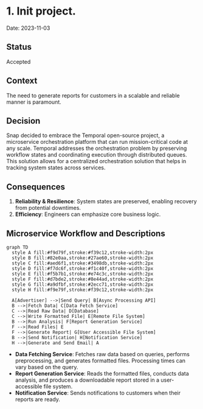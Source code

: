 # 1. Init project.

Date: 2023-11-03

## Status

Accepted

## Context

The need to generate reports for customers in a scalable and reliable manner is paramount.

## Decision

Snap decided to embrace the Temporal open-source project, a microservice orchestration platform that can run mission-critical code at any scale. 
Temporal addresses the orchestration problem by preserving workflow states and coordinating execution through distributed queues. 
This solution allows for a centralized orchestration solution that helps in tracking system states across services.

## Consequences

1. **Reliability & Resilience**: System states are preserved, enabling recovery from potential downtimes.
2. **Efficiency**: Engineers can emphasize core business logic.

## Microservice Workflow and Descriptions

```mermaid
graph TD
  style A fill:#f9d79f,stroke:#f39c12,stroke-width:2px
  style B fill:#82e0aa,stroke:#27ae60,stroke-width:2px
  style C fill:#aed6f1,stroke:#3498db,stroke-width:2px
  style D fill:#f7dc6f,stroke:#f1c40f,stroke-width:2px
  style E fill:#f5b7b1,stroke:#e74c3c,stroke-width:2px
  style F fill:#d7bde2,stroke:#8e44ad,stroke-width:2px
  style G fill:#a9dfbf,stroke:#2ecc71,stroke-width:2px
  style H fill:#f9e79f,stroke:#f39c12,stroke-width:2px

  A[Advertiser] -->|Send Query| B[Async Processing API]
  B -->|Fetch Data| C[Data Fetch Service]
  C -->|Read Raw Data| D[Database]
  C -->|Write Formatted File| E[Remote File System]
  B -->|Run Analysis| F[Report Generation Service]
  F -->|Read Files| E
  F -->|Generate Report| G[User Accessible File System]
  B -->|Send Notification| H[Notification Service]
  H -->|Generate and Send Email| A

```

- **Data Fetching Service**: Fetches raw data based on queries, performs preprocessing, and generates formatted files. Processing times can vary based on the query.
- **Report Generation Service**: Reads the formatted files, conducts data analysis, and produces a downloadable report stored in a user-accessible file system.
- **Notification Service**: Sends notifications to customers when their reports are ready.
